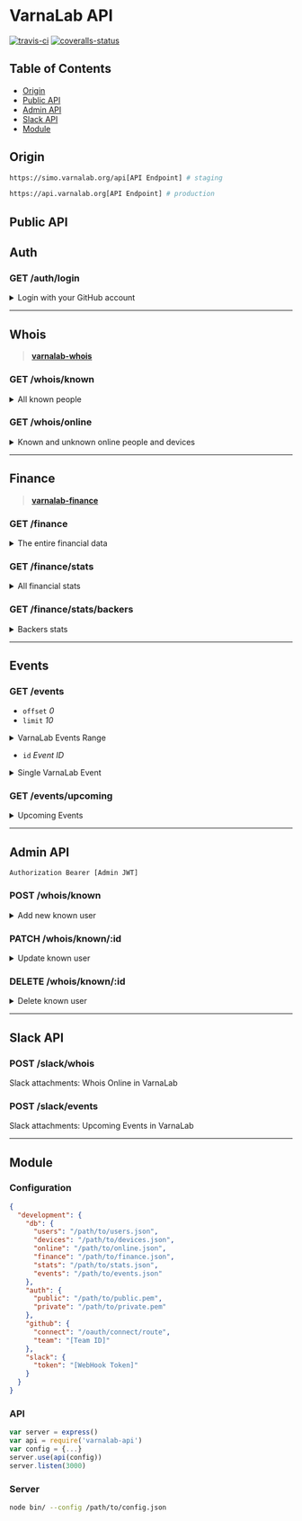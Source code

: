 
# VarnaLab API

[![travis-ci]][travis] [![coveralls-status]][coveralls]


## Table of Contents

- [Origin](#origin)
- [Public API](#public-api)
- [Admin API](#admin-api)
- [Slack API](#slack-api)
- [Module](#module)


## Origin

```bash
https://simo.varnalab.org/api[API Endpoint] # staging
```

```bash
https://api.varnalab.org[API Endpoint] # production
```

## Public API

## Auth

### GET /auth/login

<details>
<summary>Login with your GitHub account</summary>

```json
{
  "admin": true,
  "jwt": "..."
}
```
</details>

---

## Whois

> **[varnalab-whois]**

### GET /whois/known

<details>
<summary>All known people</summary>

```json
[
  {
    "id": "b0e915e2-e60c-4d4d-a693-343c9c0234c9",
    "name": "Симеон Величков",
    "gravatar": "bc8400cd663c63dbdbc8607870390a20",
    "backer": "Симо V",
    "github": "simov",
    "twitter": "_simov"
  }
]
```
</details>

### GET /whois/online

<details>
<summary>Known and unknown online people and devices</summary>

```json
{
  "known": [
    "b93b098c-adb5-48ce-8dd1-8828f39d99d3",
    "42ccbc1a-f0bc-416d-a7f7-f4c6e0910023"
  ],
  "unknown": [
    {
      "id": "6197b1fd-9fb7-473f-bdb9-a9a832065c72",
      "host": "debian",
      "vendor": "Intel Corporate"
    },
    {
      "id": "71c325b8-f123-46d9-847c-97bf45fb37f7",
      "host": "android-cae44bf1974b5f66",
      "vendor": "Motorola Mobility LLC, a Lenovo Company"
    }
  ]
}
```
</details>

---

## Finance

> **[varnalab-finance]**

### GET /finance

<details>
<summary>The entire financial data</summary>

```json
{
  "income": {...},
  "spend": {...}
}
```
</details>

### GET /finance/stats

<details>
<summary>All financial stats</summary>

```json
[
  [...],
  [...]
]
```
</details>

### GET /finance/stats/backers

<details>
<summary>Backers stats</summary>

```json
[
  {
    "name": "Тодор Драгнев",
    "monthly": [50,50,50,50,50,80,50,50,0,0,0,0],
    "total": 430,
    "average": 61
  }
]
```
</details>

---

## Events

### GET /events

- `offset` *0*
- `limit` *10*

<details>
<summary>VarnaLab Events Range</summary>

```json
[
  {
    "id": "2044728552423780",
    "name": "LoraWAN - TTN Varna meeting September 2017",
    "description": "Отново ще експериментираме с крайните устройства, ще закачим GPS модул и ще си поиграем и с един аналогов осцилоскоп :)",
    "photo": "https://scontent.xx.fbcdn.net/v/t1.0-0/p480x480/20620935_1515230891867157_3034615754728253404_n.jpg?oh=434022dbe5157cd3a75ce45f5b556de6&oe=5A24590D",
    "start_time": "2017-09-16T11:00:00+0300",
    "end_time": "2017-09-16T18:00:00+0300",
    "updated_time": "2017-08-07T13:28:38+0000"
  }
]
```
</details>


- `id` *Event ID*

<details>
<summary>Single VarnaLab Event</summary>

```json
{
  "id": "2044728552423780",
  "name": "LoraWAN - TTN Varna meeting September 2017",
  "description": "Отново ще експериментираме с крайните устройства, ще закачим GPS модул и ще си поиграем и с един аналогов осцилоскоп :)",
  "photo": "https://scontent.xx.fbcdn.net/v/t1.0-0/p480x480/20620935_1515230891867157_3034615754728253404_n.jpg?oh=434022dbe5157cd3a75ce45f5b556de6&oe=5A24590D",
  "start_time": "2017-09-16T11:00:00+0300",
  "end_time": "2017-09-16T18:00:00+0300",
  "updated_time": "2017-08-07T13:28:38+0000"
}
```
</details>

### GET /events/upcoming

<details>
<summary>Upcoming Events</summary>

```json
[
  {
    "id": "2044728552423780",
    "name": "LoraWAN - TTN Varna meeting September 2017",
    "description": "Отново ще експериментираме с крайните устройства, ще закачим GPS модул и ще си поиграем и с един аналогов осцилоскоп :)",
    "photo": "https://scontent.xx.fbcdn.net/v/t1.0-0/p480x480/20620935_1515230891867157_3034615754728253404_n.jpg?oh=434022dbe5157cd3a75ce45f5b556de6&oe=5A24590D",
    "start_time": "2017-09-16T11:00:00+0300",
    "end_time": "2017-09-16T18:00:00+0300",
    "updated_time": "2017-08-07T13:28:38+0000"
  }
]
```
</details>

---

## Admin API

```
Authorization Bearer [Admin JWT]
```

### POST /whois/known

<details>
<summary>Add new known user</summary>

```json
{
  "id": ""
}
```
</details>

### PATCH /whois/known/:id

<details>
<summary>Update known user</summary>

```json
{
  "id": ""
}
```
</details>

### DELETE /whois/known/:id

<details>
<summary>Delete known user</summary>

```json
{
  "id": ""
}
```
</details>

---

## Slack API

### POST /slack/whois

Slack attachments: Whois Online in VarnaLab

### POST /slack/events

Slack attachments: Upcoming Events in VarnaLab

---

## Module

### Configuration

```json
{
  "development": {
    "db": {
      "users": "/path/to/users.json",
      "devices": "/path/to/devices.json",
      "online": "/path/to/online.json",
      "finance": "/path/to/finance.json",
      "stats": "/path/to/stats.json",
      "events": "/path/to/events.json"
    },
    "auth": {
      "public": "/path/to/public.pem",
      "private": "/path/to/private.pem"
    },
    "github": {
      "connect": "/oauth/connect/route",
      "team": "[Team ID]"
    },
    "slack": {
      "token": "[WebHook Token]"
    }
  }
}
```

### API

```js
var server = express()
var api = require('varnalab-api')
var config = {...}
server.use(api(config))
server.listen(3000)
```

### Server

```bash
node bin/ --config /path/to/config.json
```


  [travis-ci]: https://img.shields.io/travis/VarnaLab/varnalab-api/master.svg?style=flat-square (Build Status - Travis CI)
  [coveralls-status]: https://img.shields.io/coveralls/VarnaLab/varnalab-api.svg?style=flat-square (Test Coverage - Coveralls)

  [travis]: https://travis-ci.org/VarnaLab/varnalab-api
  [coveralls]: https://coveralls.io/github/VarnaLab/varnalab-api

  [varnalab-whois]: https://github.com/VarnaLab/varnalab-whois
  [varnalab-finance]: https://github.com/VarnaLab/varnalab-finance
